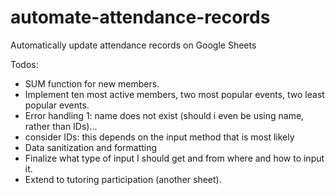 # automate-attendance-records
Automatically update attendance records on Google Sheets

Todos:
- SUM function for new members.
- Implement ten most active members, two most popular events, two least popular events.
- Error handling 1: name does not exist (should i even be using name, rather than IDs)...
- consider IDs: this depends on the input method that is most likely
- Data sanitization and formatting
- Finalize what type of input I should get and from where and how to input it.
- Extend to tutoring participation (another sheet).
